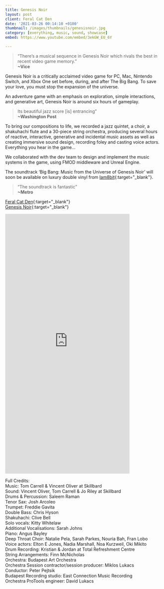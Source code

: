 ```yaml
---
title: Genesis Noir
layout: post
client: Feral Cat Den
date: '2021-03-26 00:14:10 +0100'
thumbnail: /images/thumbnails/genesisnoir.jpg
category: [everything, music, sound, showcase]
embed: https://www.youtube.com/embed/3ekGW_EU_6Y

---
```


<blockquote cite="https://www.vice.com/amp/en/article/g5b4my/genesis-noir-brings-a-jazzy-silver-screen-vibe-to-the-story-of-creation">
“There’s a musical sequence in Genesis Noir which rivals the best in recent video game memory.”<br>
		<b>~Vice</b>
        </blockquote>
        
Genesis Noir is a critically acclaimed video game for PC, Mac, Nintendo Switch, and Xbox One set before, during, and after The Big Bang. To save your love, you must stop the expansion of the universe.
 
An adventure game with an emphasis on exploration, simple interactions, and generative art, Genesis Noir is around six hours of gameplay.

 <blockquote cite="https://www.washingtonpost.com/arts-entertainment/2021/04/12/genesis-noir-game-review/">
Its beautiful jazz score [is] entrancing”<br>
		<b>~Washington Post</b>
        </blockquote>

To bring our compositions to life, we recorded a jazz quintet, a choir, a shakuhachi flute and a 30-piece string orchestra, producing several hours of reactive, interactive, generative and incidental music assets as well as creating immersive sound design, recording foley and casting voice actors. Everything you hear in the game… 

We collaborated with the dev team to design and implement the music systems in the game, using FMOD middleware and Unreal Engine.

The soundtrack ‘Big Bang: Music from the Universe of Genesis Noir’ will soon be available on luxury double vinyl from [Iam8bit](https://www.iam8bit.com){:target="_blank"}.

<blockquote cite="https://metro.co.uk/2021/03/26/genesis-noir-review-hazy-cosmic-jazz-14311008/">
“The soundtrack is fantastic”<br>
		<b>~Metro</b>
        </blockquote>

[Feral Cat Den](http://feralcatden.com/){:target="_blank"}  
[Genesis Noir](http://genesisnoirgame.com/){:target="_blank"}
  
<iframe style="border: 0; width: 400px; height: 836px;" src="https://bandcamp.com/EmbeddedPlayer/album=3051553539/size=large/bgcol=333333/linkcol=ffffff/transparent=true/" seamless><a href="https://skillbard.bandcamp.com/album/big-bang-music-from-the-universe-of-genesis-noir">Big Bang: Music from the Universe of Genesis Noir by Skillbard</a></iframe>


<p class="post-container__credits">
Full Credits:
<br>Music: Tom Carrell & Vincent Oliver at Skillbard
<br>Sound: Vincent Oliver, Tom Carrell & 
Jo Riley at Skillbard
<br>Drums & Percussion: Saleem Raman
<br>Tenor Sax: Josh Arcoleo
<br>Trumpet: Freddie Gavita
<br>Double Bass: Chris Hyson
<br>Shakuhachi: Clive Bell
<br>Solo vocals: Kitty Whitelaw
<br>Additional Vocalisations: Sarah Johns
<br>Piano: Angus Bayley
<br>Deep Throat Choir: Natalie Pela, 
Sarah Parkes, Nouria Bah, Fran Lobo
<br>Voice actors: Elton E Jones, Nadia 
Marshall, Noa Kurzweil, Oki Mikito
<br>Drum Recording: Kristian & Jordan at 
Total Refreshment Centre
<br>String Arrangements: Finn McNicholas
<br>Orchestra: Budapest Art Orchestra
<br>Orchestra Session contractor/session 
producer: Miklos Lukacs
<br>Conductor: Peter Pejtsik
<br>Budapest Recording studio: East 
Connection Music Recording
<br>Orchestra ProTools engineer: David 
Lukacs</p>
